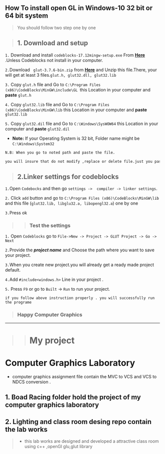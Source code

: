 ## How To install open GL in Windows-10 32 bit or 64 bit system

> You should follow two step one by one

>## 1. Download and setup 

`1.` Download and install ` codeblocks-17.12mingw-setup.exe ` From 
**[Here](https://sourceforge.net/projects/codeblocks/files/Binaries/17.12/Windows/codeblocks-17.12mingw-setup.exe/download)**
.Unless Codeblocks not install in your computer.

`2.`Download ` glut-3.7.6-bin.zip` from **[Here](https://sourceforge.net/projects/colladaloader/files/colladaloader/colladaloader%201.1/glut-3.7.6-bin.zip/download)** and Unzip this file.There, your will get at least 3 files.`glut.h, glut32.dll, glut32.lib `

`3.` Copy `glut.h` file and  Go to `C:\Program Files (x86)\CodeBlocks\MinGW\include\GL `this Location in your computer and **paste** `glut.h` 


`4.`  Copy `glut32.lib` file and  Go to `C:\Program Files (x86)\CodeBlocks\MinGW\lib` this Location in your computer and **paste** `glut32.lib` 

`5.` Copy `glut32.dil` file and Go to `C:\Windows\SysWOW64` this Location in your computer and **paste** `glut32.dil`
 
*	**Note:** If your Operating System is 32 bit, Folder name might be `C:\Windows\System32`

```sh
N.B: When you go to noted path and paste the file.

you will insure that do not modify ,replace or delete file.just you paste your desire file.
```

>## 2.Linker settings for codeblocks 

`1.`Open `Codebocks` and then go `settings ->  compiler -> linker settings`.

`2.` Click `add` button and go to `C:\Program Files (x86)\CodeBlocks\MinGW\lib` and this file (`glut32.lib, libglu32.a, libopengl32.a`) one by one 

`3.`Press ok

>>### Test the settings
`1.` Open `Codeblocks` go to `File->New -> Project -> GLUT Project -> Go -> Next `

`2.`Provide the ***project name*** and Choose the path where you want to save your project. 

`3.`When you create new project.you will already get a ready made project default.

`4.`Add `#include<windows.h>` Line in your project .

`5.` Press `F9` or go to `Built` -> `Run` to run your project.

```
if you follow above instruction properly . you will successfully run the programe
```
>### Happy Computer Graphics

-------
>># My project 
# Computer Graphics Laboratory 
* computer graphics assignment file contain the MVC to VCS and VCS to NDCS conversion .

## 1. Boad Racing folder hold the project of my computer graphics laboratory
## 2. Lighting and class room desing repo contain the lab works
>* this lab works are  designed and developed a attractive class room using c++ ,openGl glu,glut library 